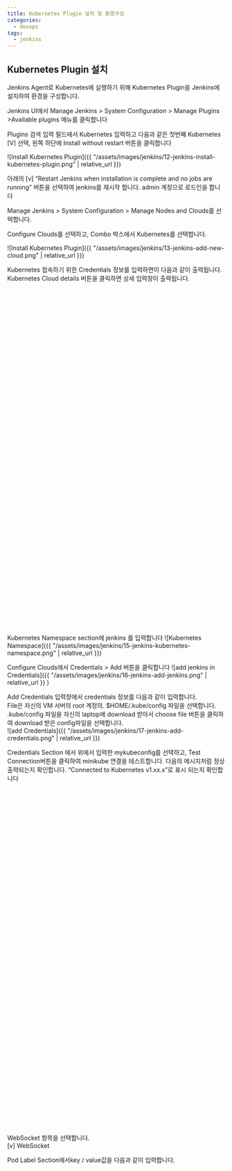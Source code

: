 ```yaml
---
title: Kubernetes Plugin 설치 및 환경구성 
categories:
  - devops 
tags:
  - jenkins
---
```


## Kubernetes Plugin 설치
Jenkins Agent로 Kubernetes에 실행하기 위해 Kubernetes Plugin을 Jenkins에 설치하여 환경을 구성합니다.

Jenkins UI에서 Manage Jenkins > System Configuration > Manage Plugins >Available plugins 메뉴를 클릭합니다

Plugins 검색 입력 필드에서 Kubernetes 입력하고 다음과 같은 첫번째  Kubernetes [V] 선택, 왼쪽 하단에 Install without restart 버튼을 클릭합니다

![Install Kubernetes Plugin]({{ "/assets/images/jenkins/12-jenkins-install-kubernetes-plugin.png" | relative_url }})

아래의 [v] “Restart Jenkins when installation is complete and no jobs are running” 버튼을 선택하여 jenkins를 재시작 합니다. admin 계정으로 로드인을 합니다

Manage Jenkins > System Configuration > Manage Nodes and Clouds를 선택합니다.

Configure Clouds를 선택하고, Combo 박스에서 Kubernetes를 선택합니다.

![Install Kubernetes Plugin]({{ "/assets/images/jenkins/13-jenkins-add-new-cloud.png" | relative_url }})

Kubernetes 접속하기 위한 Credentials 정보를 입력하면이 다음과 같이 출력됩니다. Kubernetes Cloud details 버튼을 클릭하면 상세 입력창이 출력됩니다.  
 <figure style="width: 5%; height: 20%; " class="align-center">
  <img src="{{ site.url }}{{ site.baseurl }}/assets/images/jenkins/14-jenkins-configure-clouds.png " alt="">
  <figcaption></figcaption>
</figure> 

Kubernetes Namespace section에 jenkins 를 입력합니다
![Kubernetes Namespace]({{ "/assets/images/jenkins/15-jenkins-kubernetes-namespace.png" | relative_url }})

Configure Clouds에서 Credentials > Add 버튼을 클릭합니다
![add jenkins in Credentials]({{ "/assets/images/jenkins/16-jenkins-add-jenkins.png" | relative_url }} )

Add Credentials 입력창에서 credentials 정보를 다음과 같이 입력합니다.  
File은 자신의 VM 서버의 root 계정의. $HOME/.kube/config 파일을 선택합니다.  
.kube/config 파일을 자신의 laptop에 download 받아서 choose file 버튼을 클릭하여 download 받은 config파일을 선택합니다.  
![add Credentials]({{ "/assets/images/jenkins/17-jenkins-add-credentials.png" | relative_url }})

Credentials Section 에서 위에서 입력한 mykubeconfig를 선택하고, Test Connection버튼을 클릭하여 minikube 연결을 테스트합니다. 다음의 메시지처럼 정상 출력되는지 확인합니다.
“Connected to Kubernetes v1.xx.x”로 표시 되는지 확인합니다
 <figure style="width: 50%; height: 20%; " class="align-center">
  <img src="{{ site.url }}{{ site.baseurl }}/assets/images/jenkins/18-jenkins-connected.png " alt="">
  <figcaption></figcaption>
</figure> 

WebSocket 항목을 선택합니다.  
[v] WebSocket

Pod Label Section에서key / value값을 다음과 같이 입력합니다.

<figure style="width: 100%; height: 100%; " class="align-center">
  <img src="{{ site.url }}{{ site.baseurl }}/assets/images/jenkins/19-jenkins-pod-labels.png " alt="">
  <figcaption></figcaption>
</figure> 

Pod Templates Section 다음과 같이 입력합니다  
 <figure style="width: 50%; height: 100%; " class="align-center">
  <img src="{{ site.url }}{{ site.baseurl }}/assets/images/jenkins/20-jenkins-pod-templates.png " alt="">
  <figcaption></figcaption>
</figure> 

Container Section은 다음과 같이 입력하고 저장버튼을 클릭합니다.  
Name : jnlp-slave  
Docker image : jenkinsci/jnlp-slave:latest  
Working directory : /home/jenkins/agent  
Command to run : /bin/sh -c . 

 <figure style="width: 50%; height: 100%; " class="align-center">
  <img src="{{ site.url }}{{ site.baseurl }}/assets/images/jenkins/21-jenkins-container-templates.png " alt="">
  <figcaption></figcaption>
</figure> 

Jenkins agent가 실행할 jenkins namespace를 다음과 같이 생성합니다.

kubectl create ns jenkins

Jenkins Console Output 화면에서 다음과 같은 메시지가 출력되면 “Message: namespaces "jenkins" not found”  위 Jenkins namespace를 생성하지 않아서 발생하는 에러입니다.

터미널창에서 default namespace에 app을 설치할 수 있는 권한을 cluster-admin 권한으로 jenkins에 부여합니다.
kubectl create clusterrolebinding jenkins-admin  --clusterrole cluster-admin --serviceaccount jenkins:default

 